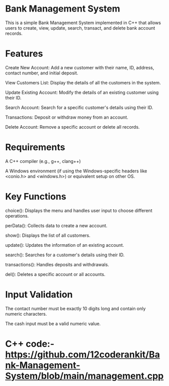 # Bank Management System

This is a simple Bank Management System implemented in C++ that allows users to create, view, update, search, transact, and delete bank account records.

# Features

Create New Account: Add a new customer with their name, ID, address, contact number, and initial deposit.

View Customers List: Display the details of all the customers in the system.

Update Existing Account: Modify the details of an existing customer using their ID.

Search Account: Search for a specific customer's details using their ID.

Transactions: Deposit or withdraw money from an account.

Delete Account: Remove a specific account or delete all records.

# Requirements

A C++ compiler (e.g., g++, clang++)

A Windows environment (if using the Windows-specific headers like <conio.h> and <windows.h>) or equivalent setup on other OS.

# Key Functions

choice(): Displays the menu and handles user input to choose different operations.

perData(): Collects data to create a new account.

show(): Displays the list of all customers.

update(): Updates the information of an existing account.

search(): Searches for a customer's details using their ID.

transactions(): Handles deposits and withdrawals.

del(): Deletes a specific account or all accounts.

# Input Validation

The contact number must be exactly 10 digits long and contain only numeric characters.

The cash input must be a valid numeric value.

# C++ code:-https://github.com/12coderankit/Bank-Management-System/blob/main/management.cpp
